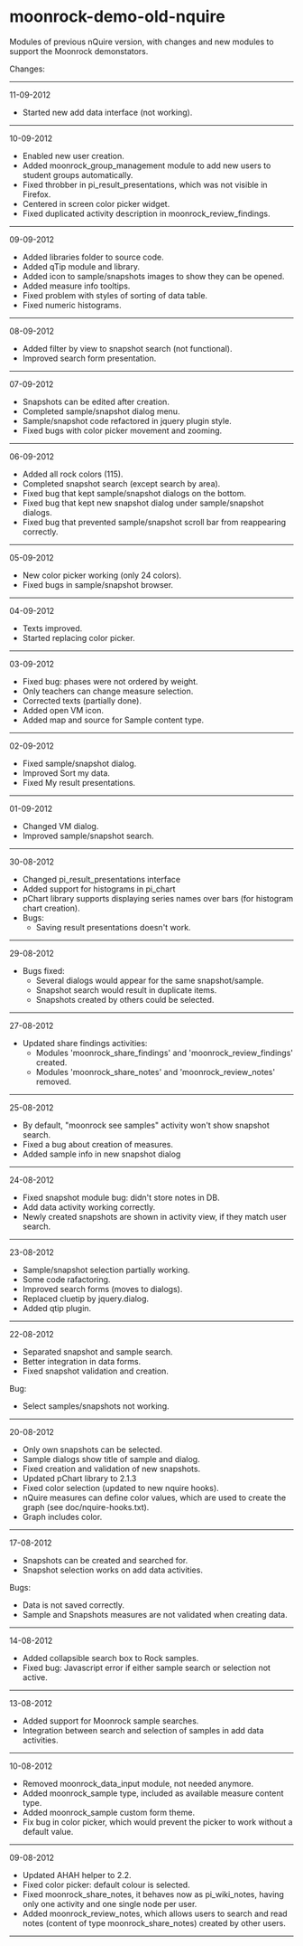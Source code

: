 moonrock-demo-old-nquire
========================


Modules of previous nQuire version, with changes and new modules to support the 
Moonrock demonstators.

Changes:

-----------------
11-09-2012

- Started new add data interface (not working).

-----------------
10-09-2012

- Enabled new user creation.
- Added moonrock_group_management module to add new users to student groups automatically.
- Fixed throbber in pi_result_presentations, which was not visible in Firefox.
- Centered in screen color picker widget.
- Fixed duplicated activity description in moonrock_review_findings.
 
-----------------
09-09-2012

- Added libraries folder to source code.
- Added qTip module and library.
- Added icon to sample/snapshots images to show they can be opened.
- Added measure info tooltips.
- Fixed problem with styles of sorting of data table.
- Fixed numeric histograms.

-----------------
08-09-2012

- Added filter by view to snapshot search (not functional).
- Improved search form presentation.

-----------------
07-09-2012

- Snapshots can be edited after creation.
- Completed sample/snapshot dialog menu.
- Sample/snapshot code refactored in jquery plugin style.
- Fixed bugs with color picker movement and zooming.

-----------------
06-09-2012

- Added all rock colors (115).
- Completed snapshot search (except search by area).
- Fixed bug that kept sample/snapshot dialogs on the bottom.
- Fixed bug that kept new snapshot dialog under sample/snapshot dialogs.
- Fixed bug that prevented sample/snapshot scroll bar from reappearing correctly.

-----------------
05-09-2012

- New color picker working (only 24 colors).
- Fixed bugs in sample/snapshot browser.

-----------------
04-09-2012

- Texts improved.
- Started replacing color picker.

-----------------
03-09-2012

- Fixed bug: phases were not ordered by weight.
- Only teachers can change measure selection.
- Corrected texts (partially done).
- Added open VM icon.
- Added map and source for Sample content type.

-----------------
02-09-2012

- Fixed sample/snapshot dialog.
- Improved Sort my data.
- Fixed My result presentations.

-----------------
01-09-2012

- Changed VM dialog.
- Improved sample/snapshot search.

-----------------
30-08-2012

- Changed pi_result_presentations interface
- Added support for histograms in pi_chart
- pChart library supports displaying series names over bars (for histogram chart creation).
- Bugs:
  + Saving result presentations doesn't work.

-----------------
29-08-2012

- Bugs fixed:
  + Several dialogs would appear for the same snapshot/sample.
  + Snapshot search would result in duplicate items.
  + Snapshots created by others could be selected.

-----------------
27-08-2012

- Updated share findings activities: 
  + Modules 'moonrock_share_findings' and 'moonrock_review_findings' created.
  + Modules 'moonrock_share_notes' and 'moonrock_review_notes' removed.


-----------------
25-08-2012

- By default, "moonrock see samples" activity won't show snapshot search.
- Fixed a bug about creation of measures.
- Added sample info in new snapshot dialog

-----------------
24-08-2012

- Fixed snapshot module bug: didn't store notes in DB.
- Add data activity working correctly.
- Newly created snapshots are shown in activity view, if they match user search.

-----------------
23-08-2012

- Sample/snapshot selection partially working.
- Some code rafactoring.
- Improved search forms (moves to dialogs).
- Replaced cluetip by jquery.dialog.
- Added qtip plugin.

-----------------
22-08-2012

- Separated snapshot and sample search.
- Better integration in data forms.
- Fixed snapshot validation and creation.

Bug:
- Select samples/snapshots not working.



-----------------
20-08-2012

- Only own snapshots can be selected.
- Sample dialogs show title of sample and dialog.
- Fixed creation and validation of new snapshots.
- Updated pChart library to 2.1.3
- Fixed color selection (updated to new nquire hooks).
- nQuire measures can define color values, which are used to create the graph (see doc/nquire-hooks.txt).
- Graph includes color.


-----------------
17-08-2012

- Snapshots can be created and searched for.
- Snapshot selection works on add data activities.

Bugs:
- Data is not saved correctly.
- Sample and Snapshots measures are not validated when creating data.

-----------------
14-08-2012

- Added collapsible search box to Rock samples.
- Fixed bug: Javascript error if either sample search or selection not active.

-----------------
13-08-2012

- Added support for Moonrock sample searches.
- Integration between search and selection of samples in add data activities.

-----------------
10-08-2012

- Removed moonrock_data_input module, not needed anymore.
- Added moonrock_sample type, included as available measure content type.
- Added moonrock_sample custom form theme.
- Fix bug in color picker, which would prevent the picker to work without a default value.

-----------------
09-08-2012

- Updated AHAH helper to 2.2.
- Fixed color picker: default colour is selected.
- Fixed moonrock_share_notes, it behaves now as pi_wiki_notes, having only one activity and one single node per user.
- Added moonrock_review_notes, which allows users to search and read notes (content of type moonrock_share_notes) created by other users.
------------------

